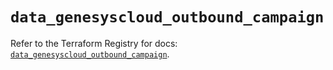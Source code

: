 # `data_genesyscloud_outbound_campaign`

Refer to the Terraform Registry for docs: [`data_genesyscloud_outbound_campaign`](https://registry.terraform.io/providers/mypurecloud/genesyscloud/1.70.0/docs/data-sources/outbound_campaign).
